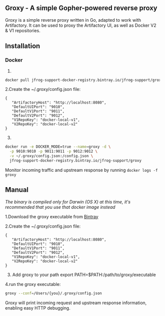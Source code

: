 ## Groxy - A simple Gopher-powered reverse proxy ##

Groxy is a simple reverse proxy written in Go, adapted to work with Artifactory. It can be used to proxy the Artifactory UI, as well as Docker V2 & V1 repositories.

## Installation ##

### Docker ###
1.
```bash 
docker pull jfrog-support-docker-registry.bintray.io/jfrog-support/groxy
```
2.Create the ~/.groxy/config.json file:


```
{
   "ArtifactoryHost": "http://localhost:8080",
   "DefaultUIPort": "9010",
   "DefaultV1Port": "9011",
   "DefaultV2Port": "9012",
   "V1RepoKey": "docker-local-v1",
   "V2RepoKey": "docker-local-v2"
}
```

3.
```bash
docker run -e DOCKER_MODE=true --name=groxy -d \
  -p 9010:9010 -p 9011:9011 -p 9012:9012 \
  -v ~/.groxy/config.json:/config.json \
  jfrog-support-docker-registry.bintray.io/jfrog-support/groxy
```

Monitor incoming traffic and upstream response by running `docker logs -f groxy`

## Manual ##

*The binary is compiled only for Darwin (OS X) at this time, it's recommended that you use that docker image instead*

1.Download the groxy executable from [Bintray](https://bintray.com/uriahl/generic/Groxy/view)

2.Create the ~/.groxy/config.json file:


```
{
   "ArtifactoryHost": "http://localhost:8080",
   "DefaultUIPort": "9010",
   "DefaultV1Port": "9011",
   "DefaultV2Port": "9012",
   "V1RepoKey": "docker-local-v1",
   "V2RepoKey": "docker-local-v2"
}
```

3. Add groxy to your path export PATH=$PATH:/path/to/groxy/executable

4.run the groxy executable:

```bash
groxy --conf=/Users/{you}/.groxy/config.json
```

Groxy will print incoming request and upstream response information, enabling easy HTTP debugging.
